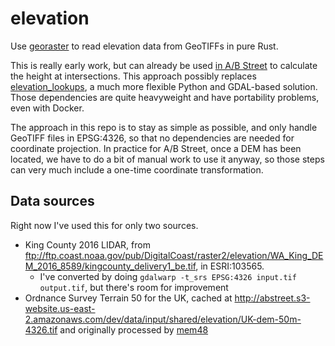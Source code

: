 # elevation

Use [georaster](https://github.com/pka/georaster/) to read elevation data from GeoTIFFs in pure Rust.

This is really early work, but can already be used [in A/B
Street](https://github.com/a-b-street/abstreet/issues/82) to calculate the
height at intersections. This approach possibly replaces
[elevation_lookups](https://github.com/eldang/elevation_lookups), a much more
flexible Python and GDAL-based solution. Those dependencies are quite
heavyweight and have portability problems, even with Docker.

The approach in this repo is to stay as simple as possible, and only handle
GeoTIFF files in EPSG:4326, so that no dependencies are needed for coordinate
projection. In practice for A/B Street, once a DEM has been located, we have to
do a bit of manual work to use it anyway, so those steps can very much include
a one-time coordinate transformation.

## Data sources

Right now I've used this for only two sources.

- King County 2016 LIDAR, from <ftp://ftp.coast.noaa.gov/pub/DigitalCoast/raster2/elevation/WA_King_DEM_2016_8589/kingcounty_delivery1_be.tif>, in ESRI:103565.
  - I've converted by doing `gdalwarp -t_srs EPSG:4326 input.tif output.tif`, but there's room for improvement
- Ordnance Survey Terrain 50 for the UK, cached at <http://abstreet.s3-website.us-east-2.amazonaws.com/dev/data/input/shared/elevation/UK-dem-50m-4326.tif> and originally processed by [mem48](https://github.com/mem48/)
